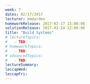```yaml
---
week: 7
dates: 02/17/2017
lecturer: mmdarden
homeworkRelease: 2017-02-17 15:00:00
solutionRelease: 2017-02-24 22:00:00
title: "Build Systems"
# lectureTopics:
#   - TBD
# homeworkTopics:
#   - TBD
# advancedTopics:
#   - TBD
lectureSummary:
leccapWed:
leccapFri:
---
```

